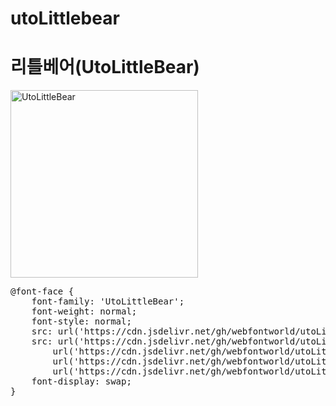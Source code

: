 # utoLittlebear

# 리틀베어(UtoLittleBear)

<a href="https://wess.tistory.com" target="_blank">
    <img src="https://webfontworld.github.io/utoLittlebear/UtoLittleBear.jpg" alt="UtoLittleBear" style="width:300px">
</a>

<pre>
@font-face {
    font-family: 'UtoLittleBear';
    font-weight: normal;
    font-style: normal;
    src: url('https://cdn.jsdelivr.net/gh/webfontworld/utoLittlebear/UtoLittleBear.eot');
    src: url('https://cdn.jsdelivr.net/gh/webfontworld/utoLittlebear/UtoLittleBear.eot?#iefix') format('embedded-opentype'),
        url('https://cdn.jsdelivr.net/gh/webfontworld/utoLittlebear/UtoLittleBear.woff2') format('woff2'),
        url('https://cdn.jsdelivr.net/gh/webfontworld/utoLittlebear/UtoLittleBear.woff') format('woff'),
        url('https://cdn.jsdelivr.net/gh/webfontworld/utoLittlebear/UtoLittleBear.ttf') format("truetype");
    font-display: swap;
}
</pre>
